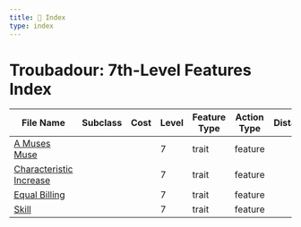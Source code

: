 ```yaml
---
title: 📑 Index
type: index
---
```


# Troubadour: 7th-Level Features Index

| File Name                                               | Subclass | Cost | Level | Feature Type | Action Type | Distance | Target |
| ------------------------------------------------------- | -------- | ---- | ----- | ------------ | ----------- | -------- | ------ |
| [A Muses Muse](../A%20Muses%20Muse)                     |          |      | 7     | trait        | feature     |          |        |
| [Characteristic Increase](../Characteristic%20Increase) |          |      | 7     | trait        | feature     |          |        |
| [Equal Billing](../Equal%20Billing)                     |          |      | 7     | trait        | feature     |          |        |
| [Skill](../Skill)                                       |          |      | 7     | trait        | feature     |          |        |
